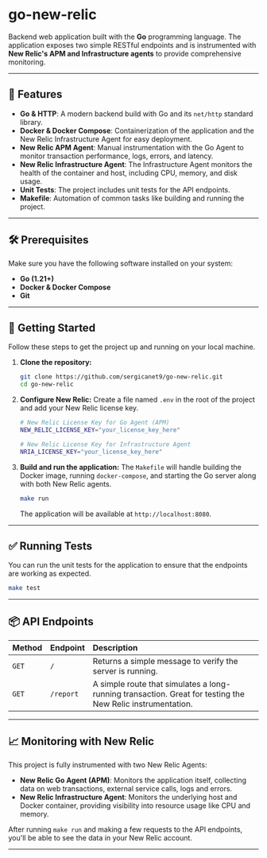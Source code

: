 # go-new-relic

Backend web application built with the **Go** programming language. The application exposes two simple RESTful endpoints and is instrumented with **New Relic's APM and Infrastructure agents** to provide comprehensive monitoring.

---

## 🚀 Features

* **Go & HTTP**: A modern backend build with Go and its `net/http` standard library.
* **Docker & Docker Compose**: Containerization of the application and the New Relic Infrastructure Agent for easy deployment.
* **New Relic APM Agent**: Manual instrumentation with the Go Agent to monitor transaction performance, logs, errors, and latency.
* **New Relic Infrastructure Agent**: The Infrastructure Agent monitors the health of the container and host, including CPU, memory, and disk usage.
* **Unit Tests**: The project includes unit tests for the API endpoints.
* **Makefile**: Automation of common tasks like building and running the project.

---

## 🛠️ Prerequisites

Make sure you have the following software installed on your system:

* **Go (1.21+)**
* **Docker & Docker Compose**
* **Git**

---

## 🏁 Getting Started

Follow these steps to get the project up and running on your local machine.

1.  **Clone the repository:**

    ```bash
    git clone https://github.com/sergicanet9/go-new-relic.git
    cd go-new-relic
    ```

2.  **Configure New Relic:**
    Create a file named `.env` in the root of the project and add your New Relic license key.

    ```bash
    # New Relic License Key for Go Agent (APM)
    NEW_RELIC_LICENSE_KEY="your_license_key_here"

    # New Relic License Key for Infrastructure Agent
    NRIA_LICENSE_KEY="your_license_key_here"
    ```

3.  **Build and run the application:**
    The `Makefile` will handle building the Docker image, running `docker-compose`, and starting the Go server along with both New Relic agents.

    ```bash
    make run
    ```

    The application will be available at `http://localhost:8080`.

---

## ✅ Running Tests

You can run the unit tests for the application to ensure that the endpoints are working as expected.

```bash
make test
```

---

## 📦 API Endpoints

| Method | Endpoint | Description |
| :----- | :------- | :---------- |
| `GET` | `/` | Returns a simple message to verify the server is running. |
| `GET` | `/report` | A simple route that simulates a long-running transaction. Great for testing the New Relic instrumentation. |

---

## 📈 Monitoring with New Relic

This project is fully instrumented with two New Relic Agents:

  * **New Relic Go Agent (APM)**: Monitors the application itself, collecting data on web transactions, external service calls, logs and errors.
  * **New Relic Infrastructure Agent**: Monitors the underlying host and Docker container, providing visibility into resource usage like CPU and memory.

After running `make run` and making a few requests to the API endpoints, you'll be able to see the data in your New Relic account.

---


